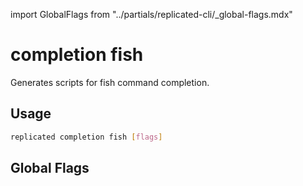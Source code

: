 import GlobalFlags from "../partials/replicated-cli/_global-flags.mdx"

# completion fish

Generates scripts for fish command completion.

## Usage

```bash
replicated completion fish [flags]
```

## Global Flags

<GlobalFlags/>
